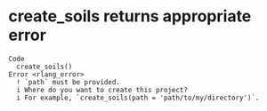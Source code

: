 # create_soils returns appropriate error

    Code
      create_soils()
    Error <rlang_error>
      ! `path` must be provided.
      i Where do you want to create this project?
      i For example, `create_soils(path = 'path/to/my/directory')`.

